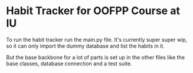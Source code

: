 # Habit Tracker for OOFPP Course at IU
To run the habit tracker run the main.py file. It's currently super super wip, so it can only import the dummy database and list the habits in it.

But the base backbone for a lot of parts is set up in the other files like the base classes, database connection and a test suite.
